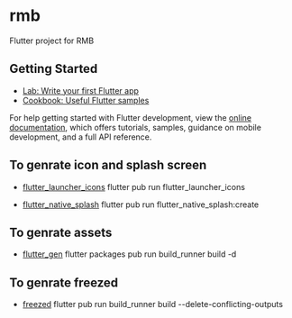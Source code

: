 # rmb

Flutter project for RMB

## Getting Started

- [Lab: Write your first Flutter app](https://docs.flutter.dev/get-started/codelab)
- [Cookbook: Useful Flutter samples](https://docs.flutter.dev/cookbook)

For help getting started with Flutter development, view the
[online documentation](https://docs.flutter.dev/), which offers tutorials,
samples, guidance on mobile development, and a full API reference.

## To genrate icon and splash screen

- [flutter_launcher_icons](https://pub.dev/packages/flutter_launcher_icons)
flutter pub run flutter_launcher_icons  

- [flutter_native_splash](https://pub.dev/packages/flutter_native_splash)
flutter pub run flutter_native_splash:create

## To genrate assets

- [flutter_gen](https://pub.dev/packages/flutter_gen)
flutter packages pub run build_runner build -d

## To genrate freezed

- [freezed](https://pub.dev/packages/freezed)
flutter pub run build_runner build --delete-conflicting-outputs
